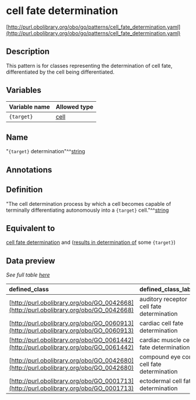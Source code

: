 # cell fate determination

[http://purl.obolibrary.org/obo/go/patterns/cell_fate_determination.yaml](http://purl.obolibrary.org/obo/go/patterns/cell_fate_determination.yaml)

## Description

This pattern is for classes representing the determination of cell fate, differentiated by the cell being differentiated.




## Variables

| Variable name | Allowed type |
|:--------------|:-------------|
| `{target}` | [cell](http://purl.obolibrary.org/obo/CL_0000000) |

## Name

"`{target}` determination"^^[string](http://www.w3.org/2001/XMLSchema#string)

## Annotations



## Definition

"The cell determination process by which a cell becomes capable of terminally differentiating autonomously into a `{target}` cell."^^[string](http://www.w3.org/2001/XMLSchema#string)

## Equivalent to

[cell fate determination](http://purl.obolibrary.org/obo/GO_0001709)  and ([results in determination of](http://purl.obolibrary.org/obo/RO_0002349) some `{target}`)







## Data preview

*See full table [here](https://github.com/geneontology/go-ontology/tree/master/src/design_patterns/cell_fate_determination.tsv)*

| defined_class | defined_class_label | target | target_label |
|:--|:--|:--|:--|
| [http://purl.obolibrary.org/obo/GO_0042668](http://purl.obolibrary.org/obo/GO_0042668) | auditory receptor cell fate determination | [http://purl.obolibrary.org/obo/CL_0000202](http://purl.obolibrary.org/obo/CL_0000202) | auditory hair cell |
| [http://purl.obolibrary.org/obo/GO_0060913](http://purl.obolibrary.org/obo/GO_0060913) | cardiac cell fate determination | [http://purl.obolibrary.org/obo/CL_0002494](http://purl.obolibrary.org/obo/CL_0002494) | cardiocyte |
| [http://purl.obolibrary.org/obo/GO_0061442](http://purl.obolibrary.org/obo/GO_0061442) | cardiac muscle cell fate determination | [http://purl.obolibrary.org/obo/CL_0000746](http://purl.obolibrary.org/obo/CL_0000746) | cardiac muscle cell |
| [http://purl.obolibrary.org/obo/GO_0042680](http://purl.obolibrary.org/obo/GO_0042680) | compound eye cone cell fate determination | [http://purl.obolibrary.org/obo/CL_0000718](http://purl.obolibrary.org/obo/CL_0000718) | compound eye cone cell |
| [http://purl.obolibrary.org/obo/GO_0001713](http://purl.obolibrary.org/obo/GO_0001713) | ectodermal cell fate determination | [http://purl.obolibrary.org/obo/CL_0000221](http://purl.obolibrary.org/obo/CL_0000221) | ectodermal cell |

